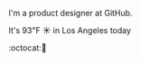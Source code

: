 I'm a product designer at GitHub.

It's 93&#8457; &#9728; in Los Angeles today

:octocat::shaved_ice: